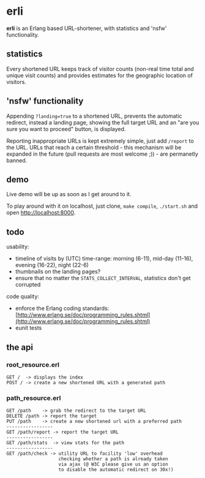 # erli

**erli** is an Erlang based URL-shortener, with statistics and 'nsfw' functionality.

## statistics

Every shortened URL keeps track of visitor counts (non-real time total and unique visit counts) and provides estimates for the geographic location of visitors. 

## 'nsfw' functionality

Appending `?landing=true` to a shortened URL, prevents the automatic redirect, instead a landing page, showing the full target URL and an "are you sure you want to proceed" button, is displayed. 

Reporting inappropriate URLs is kept extremely simple, just add `/report` to the URL.  URLs that reach a certain threshold - this mechanism will be expanded in the future (pull requests are most welcome ;)) - are permanetly banned.

## demo

Live demo will be up as soon as I get around to it. 

To play around with it on localhost, just clone, `make compile`, `./start.sh` and open [http://localhost:8000](http://localhost:8000).

## todo

usability:

+ timeline of visits by (UTC) time-range: morning (6-11), mid-day (11-16), evening (16-22), night (22-6)
+ thumbnails on the landing pages?
+ ensure that no matter the `STATS_COLLECT_INTERVAL`, statistics don't get corrupted

code quality:

+ enforce the Erlang coding standards: [http://www.erlang.se/doc/programming_rules.shtml](http://www.erlang.se/doc/programming_rules.shtml)
+ eunit tests

## the api

### root_resource.erl

	GET /  -> displays the index
	POST / -> create a new shortened URL with a generated path

### path_resource.erl

	GET /path    -> grab the redirect to the target URL
	DELETE /path -> report the target
	PUT /path    -> create a new shortened url with a preferred path
	-----------------
	GET /path/report -> report the target URL
	-----------------
	GET /path/stats  -> view stats for the path
	-----------------
	GET /path/check -> utility URL to facility 'low' overhead 
	                   checking whether a path is already taken 
					   via ajax (@ W3C please give us an option 
					   to disable the automatic redirect on 30x!)
